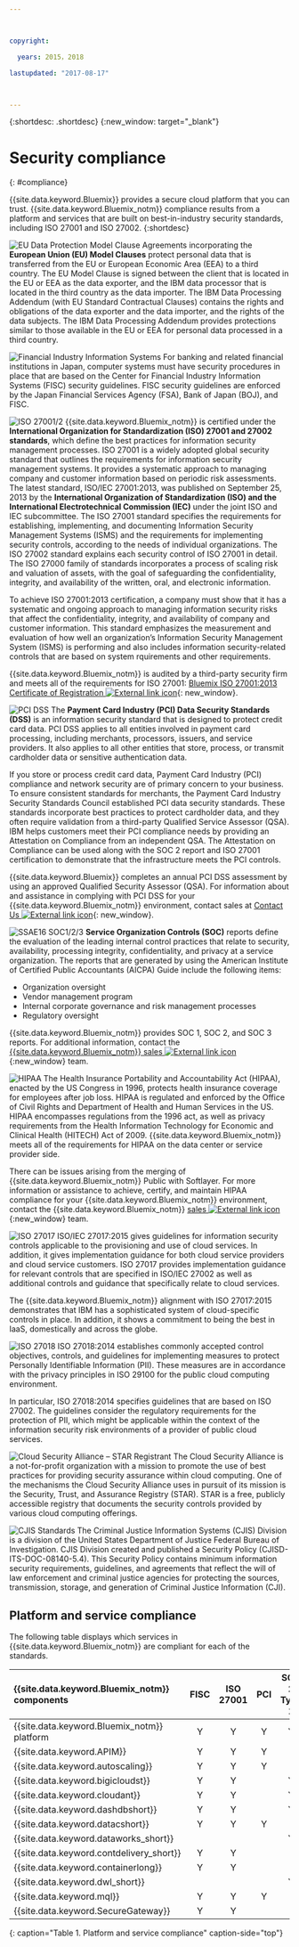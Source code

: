 ```yaml
---



copyright:

  years: 2015，2018

lastupdated: "2017-08-17" 



---
```


{:shortdesc: .shortdesc}
{:new_window: target="_blank"}

# Security compliance
{: #compliance}

{{site.data.keyword.Bluemix}} provides a secure cloud platform that you can trust. {{site.data.keyword.Bluemix_notm}} compliance results from a platform and services that are built on best-in-industry security standards, including ISO 27001 and ISO 27002.
{:shortdesc}

![EU Data Protection Model Clause](images/icon_eumc.png)  Agreements incorporating the **European Union (EU) Model Clauses** protect personal data that is transferred from the EU or European Economic Area (EEA) to a third country. The EU Model Clause is signed between the client that is located in the EU or EEA as the data exporter, and the IBM data processor that is located in the third country as the data importer. The IBM Data Processing Addendum (with EU Standard Contractual Clauses) contains the rights and obligations of the data exporter and the data importer, and the rights of the data subjects. The IBM Data Processing Addendum provides protections similar to those available in the EU or EEA for personal data processed in a third country.



![Financial Industry Information Systems](images/FISC.gif)  For banking and related financial institutions in Japan, computer systems must have security procedures in place that are based on the Center for Financial Industry Information Systems (FISC) security guidelines. FISC security guidelines are enforced by the Japan Financial Services Agency (FSA), Bank of Japan (BOJ), and FISC.
 

![ISO 27001/2](images/icon_iso27k1.png)  {{site.data.keyword.Bluemix_notm}} is certified under the **International Organization for Standardization (ISO) 27001 and 27002 standards**, which define the best practices for information security management processes. ISO 27001 is a widely adopted global security standard that outlines the requirements for information security management systems. It provides a systematic approach to managing company and customer information based on periodic risk assessments. The latest standard, ISO/IEC 27001:2013, was published on September 25, 2013 by the **International Organization of Standardization (ISO) and the International Electrotechnical Commission (IEC)** under the joint ISO and IEC subcommittee. The ISO 27001 standard specifies the requirements for establishing, implementing, and documenting Information Security Management Systems (ISMS) and the requirements for implementing security controls, according to the needs of individual organizations. The ISO 27002 standard explains each security control of ISO 27001 in detail. The ISO 27000 family of standards incorporates a process of scaling risk and valuation of assets, with the goal of safeguarding the confidentiality, integrity, and availability of the written, oral, and electronic information.

To achieve ISO 27001:2013 certification, a company must show that it has a systematic and ongoing approach to managing information security risks that affect the confidentiality, integrity, and availability of company and customer information. This standard emphasizes the measurement and evaluation of how well an organization’s Information Security Management System (ISMS) is performing and also includes information security-related controls that are based on system rquirements and other requirements.

{{site.data.keyword.Bluemix_notm}} is audited by a third-party security firm and meets all of the requirements for ISO 27001: [Bluemix ISO 27001:2013 Certificate of Registration ![External link icon](../icons/launch-glyph.svg "External link icon")](ftp://public.dhe.ibm.com/cloud/bluemix/compliance/Bluemix_ISO27K1_WWCert_2016.pdf){: new_window}.

![PCI DSS](images/icon_pci.png)  The **Payment Card Industry (PCI) Data Security Standards (DSS)** is an information security standard that is designed to protect credit card data. PCI DSS applies to all entities involved in payment card processing, including merchants, processors, issuers, and service providers. It also applies to all other entities that store, process, or transmit cardholder data or sensitive authentication data.

If you store or process credit card data, Payment Card Industry (PCI) compliance and network security are of primary concern to your business. To ensure consistent standards for merchants, the Payment Card Industry Security Standards Council established PCI data security standards. These standards incorporate best practices to protect cardholder data, and they often require validation from a third-party Qualified Service Assessor (QSA). IBM helps customers meet their PCI compliance needs by providing an Attestation on Compliance from an independent QSA. The Attestation on Compliance can be used along with the SOC 2 report and ISO 27001 certification to demonstrate that the infrastructure meets the PCI controls.

{{site.data.keyword.Bluemix}} completes an annual PCI DSS assessment by using an approved Qualified Security Assessor (QSA). For information about and assistance in complying with PCI DSS for your {{site.data.keyword.Bluemix_notm}} environment, contact sales at [Contact Us ![External link icon](../icons/launch-glyph.svg "External link icon")](https://console.ng.bluemix.net/?direct=classic/#/contactUs/cloudOEPaneId=contactUs){: new_window}.

![SSAE16 SOC1/2/3](images/icon_aicpa.png) **Service Organization Controls (SOC)** reports define the evaluation of the leading internal control practices that relate to security, availability, processing integrity, confidentiality, and privacy at a service organization. The reports that are generated by using the American Institute of Certified Public Accountants (AICPA) Guide include the following items: 
  * Organization oversight
  * Vendor management program
  * Internal corporate governance and risk management processes
  * Regulatory oversight
 
{{site.data.keyword.Bluemix_notm}} provides SOC 1, SOC 2, and SOC 3 reports. For additional information, contact the [{{site.data.keyword.Bluemix_notm}} sales ![External link icon](../icons/launch-glyph.svg "External link icon")](mailto:bmxcert1@us.ibm.com){:new_window} team. 


![HIPAA](images/icon_hipaa.png)  The Health Insurance Portability and Accountability Act (HIPAA), enacted by the US Congress in 1996, protects health insurance coverage for employees after job loss. HIPAA is regulated and enforced by the Office of Civil Rights and Department of Health and Human Services in the US. HIPAA encompasses regulations from the 1996 act, as well as privacy requirements from the Health Information Technology for Economic and Clinical Health (HITECH) Act of 2009. {{site.data.keyword.Bluemix_notm}} meets all of the requirements for HIPAA on the data center or service provider side. 

There can be issues arising from the merging of {{site.data.keyword.Bluemix_notm}} Public with Softlayer. For more information or assistance to achieve, certify, and maintain HIPAA compliance for your {{site.data.keyword.Bluemix_notm}} environment, contact the {{site.data.keyword.Bluemix_notm}} [sales ![External link icon](../icons/launch-glyph.svg "External link icon")](mailto:cloudplatform_compliance@us.ibm.com){:new_window} team.


![ISO 27017](images/icon_ISO27017.png) ISO/IEC 27017:2015 gives guidelines for information security controls applicable to the provisioning and use of cloud services. In addition, it gives implementation guidance for both cloud service providers and cloud service customers. ISO 27017 provides implementation guidance for relevant controls that are specified in ISO/IEC 27002 as well as additional controls and guidance that specifically relate to cloud services.

The {{site.data.keyword.Bluemix_notm}} alignment with ISO 27017:2015 demonstrates that IBM has a sophisticated system of cloud-specific controls in place. In addition, it shows a commitment to being the best in IaaS, domestically and across the globe.


![ISO 27018](images/icon_ISO27018.png) ISO 27018:2014 establishes commonly accepted control objectives, controls, and guidelines for implementing measures to protect Personally Identifiable Information (PII). These measures are in accordance with the privacy principles in ISO 29100 for the public cloud computing environment.

In particular, ISO 27018:2014 specifies guidelines that are based on ISO 27002. The guidelines consider the regulatory requirements for the protection of PII, which might be applicable within the context of the information security risk environments of a provider of public cloud services.


![Cloud Security Alliance – STAR Registrant](images/icon_CSA.png) The Cloud Security Alliance is a not-for-profit organization with a mission to promote the use of best practices for providing security assurance within cloud computing. One of the mechanisms the Cloud Security Alliance uses in pursuit of its mission is the Security, Trust, and Assurance Registry (STAR). STAR is a free, publicly accessible registry that documents the security controls provided by various cloud computing offerings.


![CJIS Standards](images/icon_CJIS.png) The Criminal Justice Information Systems (CJIS) Division is a division of the United States Department of Justice Federal Bureau of Investigation. CJIS Division created and published a Security Policy (CJISD-ITS-DOC-08140-5.4). This Security Policy contains minimum information security requirements, guidelines, and agreements that reflect the will of law enforcement and criminal justice agencies for protecting the sources, transmission, storage, and generation of Criminal Justice Information (CJI).



## Platform and service compliance
The following table displays which services in {{site.data.keyword.Bluemix_notm}} are compliant for each of the standards.

|{{site.data.keyword.Bluemix_notm}} components		|FISC		|ISO 27001	|PCI |SOC 2 Type 1		|
|:----------------------|:---------:|:---------:|:---------:|:---------:|
|{{site.data.keyword.Bluemix_notm}} platform		|Y			|Y	|Y	|Y	|
|{{site.data.keyword.APIM}}			|Y	|Y |Y	|			|
|{{site.data.keyword.autoscaling}}			|Y	|Y |Y	|			|
|{{site.data.keyword.bigicloudst}}			|Y |Y |	|Y |
|{{site.data.keyword.cloudant}}				|Y |Y |	|Y	|
|{{site.data.keyword.dashdbshort}}			|Y	|Y	|	|Y	|
|{{site.data.keyword.datacshort}}			|Y	|Y	|Y	|			|
|{{site.data.keyword.dataworks_short}}				|	|	|	|Y	 		|
|{{site.data.keyword.contdelivery_short}}					|Y	|Y	|	|			|
|{{site.data.keyword.containerlong}}			|Y		|Y	|	|			|
|{{site.data.keyword.dwl_short}}				|	|	|	|Y	 		|
|{{site.data.keyword.mql}}				|Y	|Y	|Y	|	 		|
|{{site.data.keyword.SecureGateway}}			|Y	|Y |	|	 		|
{: caption="Table 1. Platform and service compliance" caption-side="top"}
